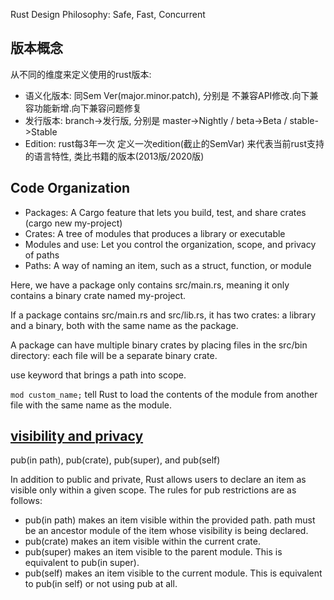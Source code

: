 Rust Design Philosophy: Safe, Fast, Concurrent

## 版本概念

从不同的维度来定义使用的rust版本:

* 语义化版本: 同Sem Ver(major.minor.patch), 分别是 不兼容API修改.向下兼容功能新增.向下兼容问题修复
* 发行版本: branch->发行版, 分别是 master->Nightly / beta->Beta / stable->Stable
* Edition: rust每3年一次 定义一次edition(截止的SemVar) 来代表当前rust支持的语言特性, 类比书籍的版本(2013版/2020版)

## Code Organization

* Packages: A Cargo feature that lets you build, test, and share crates (cargo new my-project)
* Crates: A tree of modules that produces a library or executable
* Modules and use: Let you control the organization, scope, and privacy of paths
* Paths: A way of naming an item, such as a struct, function, or module

Here, we have a package only contains src/main.rs, meaning it only contains a binary crate named my-project. 

If a package contains src/main.rs and src/lib.rs, it has two crates: a library and a binary, both with the same name as the package. 

A package can have multiple binary crates by placing files in the src/bin directory: each file will be a separate binary crate.

use keyword that brings a path into scope.

`mod custom_name;` tell Rust to load the contents of the module from another file with the same name as the module.

## [visibility and privacy](https://doc.rust-lang.org/reference/visibility-and-privacy.html)

pub(in path), pub(crate), pub(super), and pub(self)

In addition to public and private, Rust allows users to declare an item as visible only within a given scope. The rules for pub restrictions are as follows:

- pub(in path) makes an item visible within the provided path. path must be an ancestor module of the item whose 
visibility is being declared.
- pub(crate) makes an item visible within the current crate.
- pub(super) makes an item visible to the parent module. This is equivalent to pub(in super).
- pub(self) makes an item visible to the current module. This is equivalent to pub(in self) or not using pub at all.